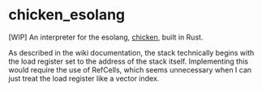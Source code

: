 # chicken_esolang

[WIP] An  interpreter for the esolang, [chicken](https://esolangs.org/wiki/Chicken), built in Rust.

As described in the wiki documentation, the stack technically begins with the load register set to the address of the stack itself. Implementing this would require the use of RefCells, which seems unnecessary when I can just treat the load register like a vector index.